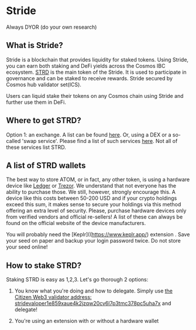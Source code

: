 # Stride

Always DYOR (do your own research)

## What is Stride?
Stride is a blockchain that provides liquidity for staked tokens. Using Stride, you can earn both staking and DeFi yields across the Cosmos IBC ecosystem. [STRD](https://www.coingecko.com/en/coins/stride) is the main token of the Stride. It is used to participate in governance and can be staked to receive rewards. Stride secured by Cosmos hub validator set(ICS). 

Users can liquid stake their tokens on any Cosmos chain using Stride and further use them in DeFi.

## Where to get STRD?
Option 1: an exchange. A list can be found [here](https://www.coingecko.com/en/coins/cosmos#markets). Or, using a DEX or a so-called 'swap service'. Please find a list of such services [here](https://github.com/serejandmyself/cryptowiki/blob/master/cryptowiki.md#no-kycaml). Not all of these services list STRD.

## A list of STRD wallets
The best way to store ATOM, or in fact, any other token, is using a hardware device like [Ledger](https://www.ledger.com/) or [Trezor](https://trezor.io/). We understand that not everyone has the ability to purchase those. We still, however, strongly encourage this. A device like this costs between 50-200 USD and if your crypto holdings exceed this sum, it makes sense to secure your holdings via this method offering an extra level of security. Please, purchase hardware devices only from verified vendors and official re-sellers! A list of these can always be found on the official website of the device manufacturers.

You will probably need the [Keplr]((https://www.keplr.app/) extension . Save your seed on paper and backup your login password twice. Do not store your seed online!

## How to stake STRD?
Staking STRD is easy as 1,2,3. Let's go thorough 2 options:

1) You know what you're doing and how to delegate. Simply use [the Citizen Web3 validator address: stridevaloper1e859xaue4k2jzqw20cv6l7p3tmc378pc5uha7x](https://www.mintscan.io/stride/ics-validators/stridevaloper1e859xaue4k2jzqw20cv6l7p3tmc378pc5uha7x) and delegate!

2) You're using an extension with or without a hardware wallet
